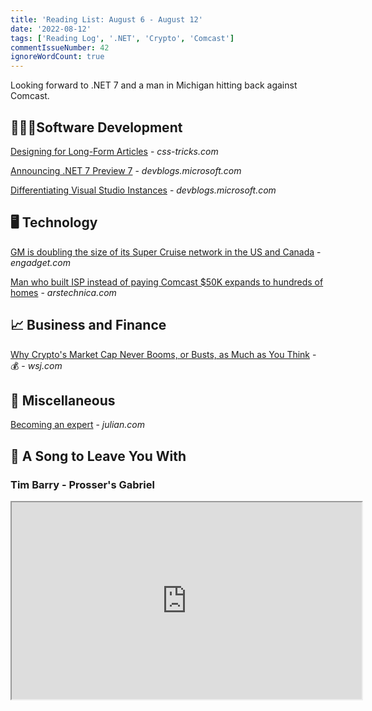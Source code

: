 ```yaml
---
title: 'Reading List: August 6 - August 12'
date: '2022-08-12'
tags: ['Reading Log', '.NET', 'Crypto', 'Comcast']
commentIssueNumber: 42
ignoreWordCount: true
---
```


Looking forward to .NET 7 and a man in Michigan hitting back against Comcast.
<!-- excerpt -->

## 👨🏼‍💻Software Development

[Designing for Long-Form Articles](https://css-tricks.com/designing-for-long-form-articles/) - *css-tricks.com*

[Announcing .NET 7 Preview 7](https://devblogs.microsoft.com/dotnet/announcing-dotnet-7-preview-7/) - *devblogs.microsoft.com*

[Differentiating Visual Studio Instances](https://devblogs.microsoft.com/visualstudio/differentiating-visual-studio-instances/) - *devblogs.microsoft.com*

## 🖥 Technology

[GM is doubling the size of its Super Cruise network in the US and Canada](https://www.engadget.com/gm-is-doubling-the-size-of-its-super-cruise-network-in-the-us-and-canada-123034974.html) - *engadget.com*

[Man who built ISP instead of paying Comcast $50K expands to hundreds of homes](https://arstechnica.com/tech-policy/2022/08/man-who-built-isp-instead-of-paying-comcast-50k-expands-to-hundreds-of-homes/) - *arstechnica.com*

## 📈 Business and Finance

[Why Crypto's Market Cap Never Booms, or Busts, as Much as You Think](https://www.wsj.com/articles/why-cryptos-market-cap-never-booms-or-busts-as-much-as-you-think-11659691802) - 💰 - *wsj.com*

## 🎒 Miscellaneous

[Becoming an expert](https://www.julian.com/blog/craftspeople) - *julian.com*

## 🎵 A Song to Leave You With

### Tim Barry - Prosser's Gabriel

<fit-vids>
    <iframe
        width="560"
        height="315"
        src="https://www.youtube.com/embed/sSuh44wDbmM"
        title="Tim Barry - Prosser's Gabriel"
        allow="accelerometer; autoplay; clipboard-write; encrypted-media; gyroscope; picture-in-picture"
        allowfullscreen></iframe>
</fit-vids>